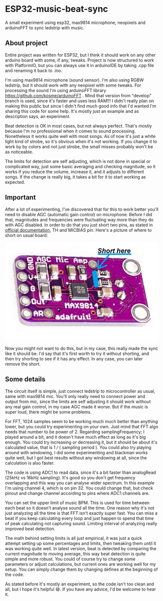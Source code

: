 # ESP32-music-beat-sync
A small experiment using esp32, max9814 microphone, neopixels and arduinoFFT to sync ledstrip with music.

## About project

Entire project was written for ESP32, but I think it should work on any other arduino board with some, if any, tweaks. Project is now structured to work with PlatformIO, but you can always use it in arduinoIDE by taking .cpp file and renaming it back to .ino.

I'm using max9814 microphone (sound sensor). I'm also using RGBW ledstrip, but it should work with any neopixel with some tweaks.
For processing the sound I'm using arduinoFFT library https://github.com/kosme/arduinoFFT . Mind that version from "develop" branch is used, since it's faster and uses less RAM!!! I didn't really plan on making this public but since I didn't find much good info that I'd wanted I'm sharing this code for some help. It's mostly just an example and as description says, an experiment.

Beat detection is OK in most cases, but not always perfect. That's mostly because I'm no professional when it comes to sound processing. Nonetheless it works quite well with most songs. As of now it's just a white light kind of strobe, so it's obvious when it's not working. If you change it to work by by colors and not just strobe, the small misses probably won't be as noticeable.

The limits for detection are self adjusting, which is not done in special or complicated way, just some basic averaging and checking magnitude, so it works if you reduce the volume, increase it, and it adjusts to different songs. If the change is really big, it takes a bit for it to start working as expected.

## Important

After a lot of experimenting, I've discovered that for this to work better you'll need to disable AGC (automatic gain control) on microphone. Before I did that, magnitudes and frequencies were fluctuating way more than they do with AGC disabled. In order to do that you just short two pins, as stated in [official documentation](https://datasheets.maximintegrated.com/en/ds/MAX9814.pdf), TH and MICBIAS pin. Here's a picture of where to short on usual board:

![short guide](
https://github.com/blaz-r/ESP32-music-beat-sync/blob/main/max9814Short.jpeg)

Now you might not want to do this, but in my case, this really made the sync like it should be. I'd say that it's first worth to try it without shorting, and then try shorting to see if it has any effect. In any case, you can later remove the short.

## Some details

The circuit itself is simple, just connect ledstrip to microcontroller as usual, same with max9814 mic. You'll only really need to connect power and output from mic, since the limits are self adjusting it should work without any real gain control, in my case AGC made it worse. But if the music is super loud, there might be some problems.

For FFT, 1024 samples seem to be working much much better than anything lower, but you could try experimenting on your own. Just mind that FFT algo needs that number to be power of 2. Regarding samplingFrequency; I played around a bit, and it doesn't have much effect as long as it's big enough. You could try increasing or decreasing it, but it should be about it's calculated value, that is 1 / ( sampling period ). You could also try playing around with windowing, I did some experimenting and blackman works quite well, but I got best results without any windowing at all, since the calculation is also faster.

The code is using ADC1 to read data, since it's a bit faster than analogRead (25kHz vs 16kHz sampling). It's good so you don't get frequency overlapping and this way you can analyse wider spectrum. In this example I'm using channel 4, which is on pin 32. You could change that, but check pinout and change channel according to pins where ADC1 channels are.

You can set the upper limit of music BPM. This is used for time between each beat so it doesn't analyse sound all the time. One reason why it's not just analyzing all the time is that FFT isn't exactly super fast. You can miss a beat if you keep calculating every loop and just happen to spend that time of peak calculating not capturing sound. Limiting interval of analyzing really improved beat detection.

The math behind setting limits is all just empirical, it was just a quick attempt setting up some percentages and limits, then tweaking them until it was working quite well. In latest version, beat is detected by comparing the current magnitude to moving average, this way beat detection is quite simple and more robust. You could of course try to change some parameters or adjust calculations, but current ones are working well for my setup. You can simply change them by changing defines at the beginning of the code.

As stated before it's mostly an experiment, so the code isn't too clean and all, but I hope it's helpful :smile:. If you have any advice, I'd be welcome to hear it.

